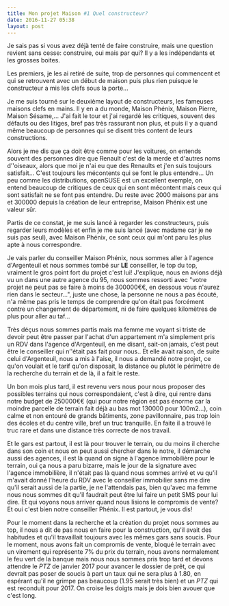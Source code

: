 ```yaml
---
title: Mon projet Maison #1 Quel constructeur?
date: 2016-11-27 05:38
layout: post
---
```


Je sais pas si vous avez déjà tenté de faire construire, mais une
question revient sans cesse: construire, oui mais par qui? Il y a les
indépendants et les grosses boites.

Les premiers, je les ai retiré de suite, trop de personnes qui
commencent et qui se retrouvent avec un début de maison puis plus rien
puisque le constructeur a mis les clefs sous la porte...

Je me suis tourné sur le deuxième layout de constructeurs, les fameuses
maisons clefs en mains. Il y en a du monde, Maison Phénix, Maison
Pierre, Maison Sésame,... J'ai fait le tour et j'ai regardé les
critiques, souvent des défauts ou des litiges, bref pas très rassurant
non plus, et puis il y a quand même beaucoup de personnes qui se disent
très content de leurs constructions.

<!--more-->

Alors je me dis que ça doit être comme pour les voitures, on entends
souvent des personnes dire que Renault c'est de la merde et d'autres
noms d’'oiseaux, alors que moi je n'ai eu que des Renaults et j'en suis
toujours satisfait... C'est toujours les mécontents qui se font le plus
entendre... Un peu comme les distributions, openSUSE est un excellent
exemple, on entend beaucoup de critiques de ceux qui en sont mécontent
mais ceux qui sont satisfait ne se font pas entendre. Du reste avec 2000
maisons par ans et 300000 depuis la création de leur entreprise, Maison
Phénix est une valeur sûr.

Partis de ce constat, je me suis lancé à regarder les constructeurs,
puis regarder leurs modèles et enfin je me suis lancé (avec madame car
je ne suis pas seul), avec Maison Phénix, ce sont ceux qui m'ont paru
les plus apte à nous correspondre.

Je vais parler du conseiller Maison Phénix, nous sommes aller à l'agence
d'Argenteuil et nous sommes tombé sur **LE** conseiller, le top du top,
vraiment le gros point fort du projet c'est lui! J'explique, nous en
avions déjà vu un dans une autre agence du 95, nous sommes ressorti avec
"votre projet ne peut pas se faire à moins de 300000€€, en dessous vous
n'aurez rien dans le secteur...", juste une chose, la personne ne nous a
pas écouté, n'a même pas pris le temps de comprendre qu'on était pas
forcément contre un changement de département, ni de faire quelques
kilomètres de plus pour aller au taf...

Très déçus nous sommes partis mais ma femme me voyant si triste de
devoir peut être passer par l'achat d'un appartement m'a simplement pris
un RDV dans l'agence d'Argenteuil, en me disant, sait-on jamais, c'est
peut être le conseiller qui n’'était pas fait pour nous.. Et elle avait
raison, de suite celui d'Argenteuil, nous a mis à l'aise, il nous a
demandé notre projet, ce qu'on voulait et le tarif qu'on disposait, la
distance ou plutôt le périmètre de la recherche du terrain et de là, il
a fait le reste.

Un bon mois plus tard, il est revenu vers nous pour nous proposer des
possibles terrains qui nous correspondaient, c'est à dire, qui rentre
dans notre budget de 250000€€ (qui pour notre région est pas énorme car
la moindre parcelle de terrain fait déjà au bas mot 130000 pour
100m2...), coin calme et non entouré de grands bâtiments, zone
pavillonnaire, pas trop loin des écoles et du centre ville, bref un truc
tranquille. En faite il a trouvé le truc rare et dans une distance très
correcte de nos travail.

Et le gars est partout, il est là pour trouver le terrain, ou du moins
il cherche dans son coin et nous on peut aussi chercher dans le notre,
il démarche aussi des agences, il est là quand on signe à l'agence
immobilière pour le terrain, oui ça nous a paru bizarre, mais le jour de
la signature avec l'agence immobilière, il n'était pas là quand nous
sommes arrivé et vu qu'il m'avait donné l'heure du RDV avec le
conseiller immobilier sans me dire qu'il serait aussi de la partie, je
ne l'attendais pas, bien qu'avec ma femme nous nous sommes dit qu'il
faudrait peut être lui faire un petit SMS pour lui dire. Et qui voyons
nous arriver quand nous lisions le compromis de vente? Et oui c'est bien
notre conseiller Phénix. Il est partout, je vous dis!

Pour le moment dans la recherche et la création du projet nous sommes au
top, il nous a dit de pas nous en faire pour la construction, qu'il
avait des habitudes et qu'il travaillait toujours avec les mêmes gars
sans soucis. Pour le moment, nous avons fait un compromis de vente,
bloqué le terrain avec un virement qui représente 7% du prix du terrain,
nous avons normalement le feu vert de la banque mais nous nous sommes
pris trop tard et devons attendre le *PTZ* de janvier 2017 pour avancer
le dossier de prêt, ce qui devrait pas poser de soucis à part un taux
qui ne sera plus à 1.80, en espérant qu'il ne grimpe pas beaucoup (1.95
serait très bien) et un *PTZ* qui est reconduit pour 2017. On croise les
doigts mais je dois bien avouer que c'est long.  
